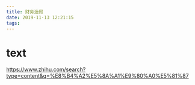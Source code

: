 ```yaml
---
title: 财务造假
date: 2019-11-13 12:21:15
tags:
---
```



# text
https://www.zhihu.com/search?type=content&q=%E8%B4%A2%E5%8A%A1%E9%80%A0%E5%81%87

